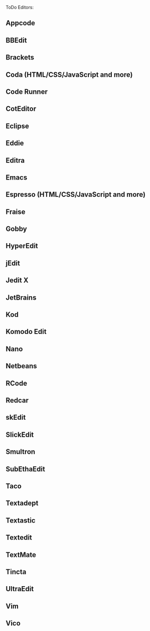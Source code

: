 ToDo Editors:

## Appcode
## BBEdit
## Brackets
## Coda (HTML/CSS/JavaScript and more)
## Code Runner
## CotEditor
## Eclipse
## Eddie
## Editra
## Emacs
## Espresso (HTML/CSS/JavaScript and more)
## Fraise
## Gobby
## HyperEdit
## jEdit
## Jedit X
## JetBrains
## Kod
## Komodo Edit
## Nano
## Netbeans
## RCode
## Redcar
## skEdit
## SlickEdit
## Smultron
## SubEthaEdit
## Taco
## Textadept
## Textastic
## Textedit
## TextMate
## Tincta
## UltraEdit
## Vim
## Vico



